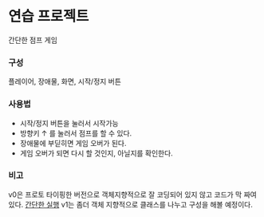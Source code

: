 # 연습 프로젝트
간단한 점프 게임

### 구성
플레이어, 장애물, 화면, 시작/정지 버튼

### 사용법
- 시작/정지 버튼을 눌러서 시작가능
- 방향키 ↑ 를 눌러서 점프를 할 수 있다.
- 장애물에 부딛히면 게임 오버가 된다.
- 게임 오버가 되면 다시 할 것인지, 아닐지를 확인한다.

### 비고
v0은 프로토 타이핑한 버전으로 객체지향적으로 잘 코딩되어 있지 않고 코드가 막 짜여 있다. [간단한 실행](http://intellegibilisverum.tistory.com/entry/%EA%B0%84%EB%8B%A8%ED%95%98%EA%B2%8C-%EC%A7%9C%EB%B3%B8-%EC%BD%94%EB%93%9C)
v1는 좀더 객체 지향적으로 클래스를 나누고 구성을 해볼 예정이다.